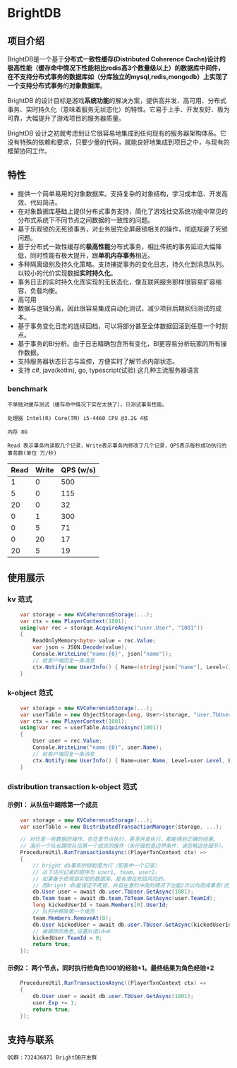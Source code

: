 # BrightDB

## 项目介绍

BrightDB是一个基于**分布式一致性缓存(Distributed Coherence Cache)**设计的极高性能（缓存命中情况下性能相比redis高3个数量级以上）的数据库中间件，在不支持分布式事务的数据库如（分库独立的mysql,redis,mongodb）上实现了一个支持**分布式事务**的**对象数据库**。

BrightDB 的设计目标是游戏**系统功能**的解决方案，提供高并发、高可用、分布式事务、实时持久化（意味着服务无状态化）的特性。它易于上手、开发友好、极为可靠，大幅提升了游戏项目的服务器质量。

BrightDB 设计之初就考虑到让它很容易地集成到任何现有的服务器架构体系。它没有特殊的依赖和要求，只要少量的代码，就能良好地集成到项目之中，与现有的框架协同工作。

## 特性
- 提供一个简单易用的对象数据库。支持复杂的对象结构，学习成本低、开发高效、代码简洁。
- 在对象数据库基础上提供分布式事务支持，简化了游戏社交系统功能中常见的分布式系统下不同节点之间数据的一致性的问题。
- 基于乐观锁的无死锁事务，对业务层完全屏蔽锁相关的操作，彻底规避了死锁问题。
- 基于分布式一致性缓存的**极高性能**分布式事务，相比传统的事务延迟大幅降低，同时性能有极大提升，跟**单机内存事务**相近。
- 多种隔离级别及持久化策略。支持捕捉事务的变化日志，持久化到消息队列。以较小的代价实现数据**实时持久化**。
- 事务日志的实时持久化而实现的无状态化，像互联网服务那样很容易扩容缩容，负载均衡。
- 高可用
- 数据与逻辑分离，因此很容易集成自动化测试，减少项目后期回归测试的成本。
- 基于事务变化日志的连续回档，可以将部分甚至全体数据回滚到任意一个时刻点。
- 基于事务的BI分析。由于日志精确包含所有变化，BI更容易分析玩家的所有操作数据。
- 支持服务器状态日志与监控，方便实时了解节点内部状态。
- 支持 c#, java(kotlin), go, typescript(试验) 这几种主流服务器语言
### benchmark

    不单独对缓存测试（缓存命中情况下实在太快了），只测试事务性能。

    处理器 Intel(R) Core(TM) i5-4460 CPU @3.2G 4核

    内存 8G

    Read 表示事务内读取几个记录，Write表示事务内修改了几个记录，QPS表示每秒成功执行的事务数(单位 万/秒)

| Read | Write |  QPS (w/s) |
| --- | --- | ---- |
| 1  | 0 | 500 |
| 5 | 0 | 115 |
| 20 | 0  | 32 |
| 0  | 1 | 300 |
| 0 | 5 | 71 |
|0 | 20 | 17 |
| 20 | 5 | 19 |

## 使用展示

### kv 范式

```c#
    var storage = new KVCoherenceStorage(...);
    var ctx = new PlayerContext(1001);
    using(var rec = storage.AcquireAsync("user.User", "1001"))
    {
        ReadOnlyMemory<byte> value = rec.Value;
        var json = JSON.Decode(value);
        Console.WriteLine("name:{0}", json["name"]);
        // 给客户端回复一条消息
        ctx.Notify(new UserInfo() { Name=(string)json["name"], Level=(int)json["level"],});
    }
```

### k-object 范式

```c#
    var storage = new KVCoherenceStorage(...);
    var userTable = new ObjectStorage<long, User>(storage, "user.TbUser");
    var ctx = new PlayerContext(1001);
    using(var rec = userTable.AcquireAsync(1001))
    {
        User user = rec.Value;
        Console.WriteLine("name:{0}", user.Name);
        // 给客户端回复一条消息
        ctx.Notify(new UserInfo() { Name=user.Name, Level=user.Level, Exp=user.Exp});
    }
```

### distribution transaction k-object 范式

#### 示例1： 从队伍中踢除第一个成员


```c#
    var storage = new KVCoherenceStorage(...);
    var userTable = new DistributedTransactionManager(storage, ...);

    // 对任意一些数据的操作，在任意节点执行，甚至并发执行，都能得到正确的结果。
    // 演示一个队长踢除队伍第一个成员的操作（未仔细检查边界条件，请忽略这些细节）。
    ProcedureUtil.RunTransactionAsync((PlayerTxnContext ctx) =>
    {
        // bright db事务的锁粒度为行（即表中一个记录）
        // 以下访问记录的顺序为 user1, team, user2。
        // 如果基于悲观锁实现的数据库，是有潜在死锁风险的。
        // 而bright db能保证不死锁，并且在激烈冲突的情况下也能2次以内完成事务(优秀!!!!!!)
        db.User user = await db.user.TbUser.GetAsync(1001);
        db.Team team = await db.team.TbTeam.GetAsync(user.TeamId);
        long kickedUserId = team.Members[0].UserId;
        // 队列中移除第一个成员
        team.Members.RemoveAt(0);
        db.User kickedUser = await db.user.TbUser.GetAsync(kickedUserId);
        // 被踢除的角色,设置队伍id=0
        kickedUser.TeamId = 0;
        return true;
    });
```

#### 示例2： 两个节点，同时执行给角色1001的经验+1。最终结果为角色经验+2

```c#
    ProcedureUtil.RunTransactionAsync((PlayerTxnContext ctx) =>
    {
        db.User user = await db.user.TbUser.GetAsync(1001);
        user.Exp += 1;
        return true;
    });
```

## 支持与联系
    
    QQ群：732436871 BrightDB开发群